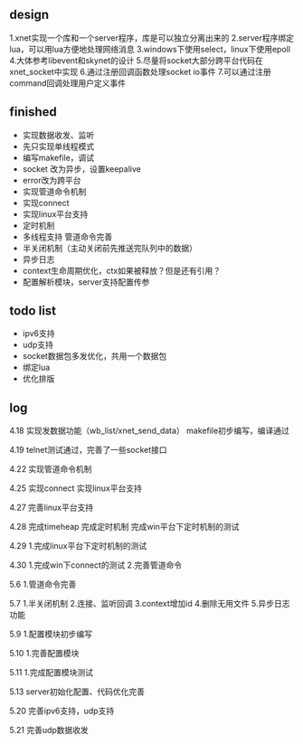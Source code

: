 ## design
1.xnet实现一个库和一个server程序，库是可以独立分离出来的
2.server程序绑定lua，可以用lua方便地处理网络消息
3.windows下使用select，linux下使用epoll
4.大体参考libevent和skynet的设计
5.尽量将socket大部分跨平台代码在xnet_socket中实现
6.通过注册回调函数处理socket io事件
7.可以通过注册command回调处理用户定义事件

## finished
* 实现数据收发、监听
* 先只实现单线程模式
* 编写makefile，调试
* socket 改为异步，设置keepalive
* error改为跨平台
* 实现管道命令机制
* 实现connect
* 实现linux平台支持
* 定时机制
* 多线程支持 管道命令完善
* 半关闭机制（主动关闭前先推送完队列中的数据）
* 异步日志
* context生命周期优化，ctx如果被释放？但是还有引用？
* 配置解析模块，server支持配置传参

## todo list
* ipv6支持
* udp支持
* socket数据包多发优化，共用一个数据包
* 绑定lua
* 优化排版

## log
4.18
实现发数据功能（wb_list/xnet_send_data）
makefile初步编写，编译通过

4.19
telnet测试通过，完善了一些socket接口

4.22
实现管道命令机制

4.25
实现connect
实现linux平台支持

4.27
完善linux平台支持

4.28
完成timeheap
完成定时机制
完成win平台下定时机制的测试

4.29
1.完成linux平台下定时机制的测试

4.30
1.完成win下connect的测试
2.完善管道命令

5.6
1.管道命令完善

5.7
1.半关闭机制
2.连接、监听回调
3.context增加id
4.删除无用文件
5.异步日志功能

5.9
1.配置模块初步编写

5.10
1.完善配置模块

5.11
1.完成配置模块测试

5.13
server初始化配置、代码优化完善

5.20
完善ipv6支持，udp支持

5.21
完善udp数据收发